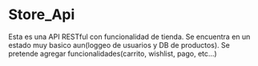 # Store_Api
Esta es una API RESTful con funcionalidad de tienda. Se encuentra en un estado muy basico aun(loggeo de usuarios y DB de productos). Se pretende agregar funcionalidades(carrito, wishlist, pago, etc...)
